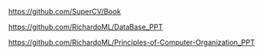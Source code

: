
https://github.com/SuperCV/Book

https://github.com/RichardoML/DataBase_PPT

https://github.com/RichardoML/Principles-of-Computer-Organization_PPT

